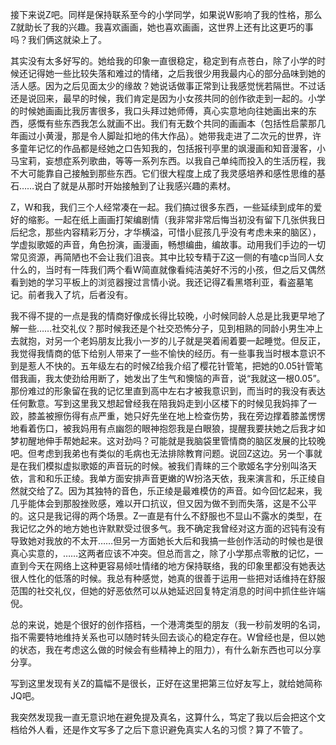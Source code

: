 接下来说Z吧。同样是保持联系至今的小学同学，如果说W影响了我的性格，那么Z就助长了我的兴趣。我喜欢画画，她也喜欢画画，这世界上还有比这更巧的事吗？我们俩这就染上了。

其实没有太多好写的。她给我的印象一直很稳定，稳定到有点苍白，除了小学的时候还记得她一些比较失落和难过的情绪，之后我很少用我最内心的部分品味到她的活人感。因为之后见面太少的缘故？她说话做事正常到让我感觉恍若隔世。不过话还是说回来，最早的时候，我们肯定是因为小女孩共同的创作欲走到一起的。小学的时候她画画比我厉害很多，我口头拜过她师傅，真心实意地向往她画出来的东西，感慨有些东西我怎么就画不出。我们有无数个共同的画画本（包括性启蒙那几年画过小黄漫，那是令人脚趾扣地的伟大作品）。她带我走进了二次元的世界，许多童年记忆的作品都是经她之口告知我的，包括报刊亭里的飒漫画和知音漫客，小马宝莉，妄想症系列歌曲，等等一系列东西。以我自己单纯而投入的生活历程，我不大可能靠自己接触到那些东西。它们很大程度上成了我灵感培养和感性思维的基石……说白了就是从那时开始接触到了让我感兴趣的素材。

Z，W和我，我们三个人经常凑在一起。我们搞过很多东西，一些延续到成年的爱好的缩影。一起在纸上画画打架编剧情（我非常非常后悔当初没有留下几张供我日后纪念，那些内容精彩万分，才华横溢，可惜小屁孩几乎没有考虑未来的脑区），学虚拟歌姬的声音，角色扮演，画漫画，畅想编曲，编故事。动用我们手边的一切常见资源，再简陋也不会让我们沮丧。其中比较专精于Z这一侧的有嗑cp当同人女什么的，当时有一阵我们两个看W简直就像看纯洁美好不污的小孩，但之后又偶然看到她的学习平板上的浏览器搜过言情小说。我还记得Z看黑塔利亚，看盗墓笔记。前者我入了坑，后者没有。

我不得不提的一点是我的情商好像成长得比较晚，小时候同龄人总是比我更早地了解一些……社交礼仪？那时候我还是个社交恐怖分子，见到相熟的同龄小男生冲上去就抱，对另一个老妈朋友比我小一岁的儿子就是哭着闹着要一起睡觉。但反正，我觉得我情商的低下给别人带来了一些不愉快的经历。有一些事我当时根本意识不到是惹人不快的。五年级左右的时候Z给我介绍了樱花针管笔，把她的0.05针管笔借我画，我太使劲给用断了，她发出了生气和懊恼的声音，说“我就这一根0.05”。那份难过的形象留在我的记忆里直到高中左右才被我意识到，而当时的我没有表达任何歉意。写到这里我又想起曾经我在陪我妈走到小区楼下的时候见我妈摔了一跤，膝盖被擦伤得有点严重，她只好先坐在地上检查伤势，我在旁边撑着膝盖愣愣地看着伤口，被我妈用有点幽怨的眼神抱怨我是白眼狼，提醒我要扶她之后我才如梦初醒地伸手帮她起来。这对劲吗？可能就是我脑袋里管情商的脑区发展的比较晚吧。但考虑到我弟也有类似的毛病也无法排除教育问题。说回Z这边。另一个事就是在我们模拟虚拟歌姬的声音玩的时候。被我们青睐的三个歌姬名字分别叫洛天依，言和和乐正绫。我单方面安排声音更嫩的W扮洛天依，我来演言和，乐正绫自然就交给了Z。因为其独特的音色，乐正绫是最难模仿的声音。如今回忆起来，我几乎能体会到那股挫败感，难以开口抗议，但又因为做不到而失落，这是不公平的。这只是我记得的两个场景。Z一直是有什么不舒服也不显山不露水的类型，在我记忆之外的地方她也许默默受过很多气。我不确定我曾经对这方面的迟钝有没有导致她对我放的不太开……但另一方面她长大后和我搞一些创作活动的时候也是很真心实意的，……这两者应该不冲突。但总而言之，除了小学那点零散的记忆，一直到今天在网络上这种更容易倾吐情绪的地方保持联络，我的印象里都没有她表达很人性化的低落的时候。我总有种感觉，她真的很善于运用一些把对话维持在舒服范围的社交礼仪，但她的好恶依然可以从她延迟回复特定消息的时间中抓住些许端倪。

总的来说，她是个很好的创作搭档，一个港湾类型的朋友（我一秒前发明的名词，指不需要特地维持关系也可以随时转头回去谈心的稳定存在。W曾经也是，但以她的状态，我在考虑这么做的时候会有些精神上的阻力），有什么新东西也可以分享分享。

写到这里发现有关Z的篇幅不是很长，正好在这里把第三位好友写上，就给她简称JQ吧。

我突然发现我一直无意识地在避免提及真名，这算什么，笃定了我以后会把这个文档给外人看，还是作文写多了之后下意识避免真实人名的习惯？算了不管了。

